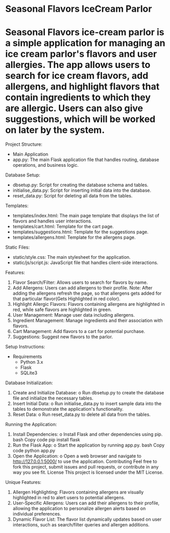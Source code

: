 
# Seasonal Flavors IceCream Parlor
# Seasonal Flavors ice-cream parlor is a simple application for managing an ice cream parlor's flavors and user allergies. The app allows users to search for ice cream flavors, add allergens, and highlight flavors that contain ingredients to which they are allergic. Users can also give suggestions, which will be worked on later by the system.

Project Structure:
* Main Application
* app.py: The main Flask application file that handles routing, database operations, and business logic.

Database Setup:
* dbsetup.py: Script for creating the database schema and tables.
* initialise_data.py: Script for inserting initial data into the database.
* reset_data.py: Script for deleting all data from the tables.

Templates:
* templates/index.html: The main page template that displays the list of flavors and handles user interactions.
* templates/cart.html: Template for the cart page.
* templates/suggestions.html: Template for the suggestions page.
* templates/allergens.html: Template for the allergens page.

Static Files:
* static/style.css: The main stylesheet for the application.
* static/js/script.js: JavaScript file that handles client-side interactions.

Features:
1.	Flavor Search/Filter: Allows users to search for flavors by name.
2.	Add Allergens: Users can add allergens to their profile. 
    Note: After adding the allergens refresh the page, so that allergens gets added for that particular flavor(Gets Highlighted in red color).
3.	Highlight Allergic Flavors: Flavors containing allergens are highlighted in red, while safe flavors are highlighted in green.
4.	User Management: Manage user data including allergens.
5.	Ingredient Management: Manage ingredients and their association with flavors.
6.	Cart Management: Add flavors to a cart for potential purchase.
7.	Suggestions: Suggest new flavors to the parlor.

Setup Instructions:
* Requirements
    * Python 3.x
    * Flask
    * SQLite3
  
Database Initialization:
1.	Create and Initialize Database:
    o	Run dbsetup.py to create the database file and initialize the necessary tables.
2.	Insert Initial Data:
    o	Run initialise_data.py to insert sample data into the tables to demonstrate the application's functionality.
3.	Reset Data:
    o	Run reset_data.py to delete all data from the tables.
  	
Running the Application:
1.	Install Dependencies:
    o	Install Flask and other dependencies using pip.
bash
Copy code
pip install flask
2.	Run the Flask App:
o	Start the application by running app.py.
bash
Copy code
python app.py
3.	Open the Application:
o	Open a web browser and navigate to http://127.0.0.1:5000/ to use the application.
Contributing
Feel free to fork this project, submit issues and pull requests, or contribute in any way you see fit.
License
This project is licensed under the MIT License.


Unique Features:
1.	Allergen Highlighting: Flavors containing allergens are visually highlighted in red to alert users to potential allergens.
2.	User-Specific Allergens: Users can add their allergens to their profile, allowing the application to personalize allergen alerts based on individual preferences.
3.	Dynamic Flavor List: The flavor list dynamically updates based on user interactions, such as search/filter queries and allergen additions.

